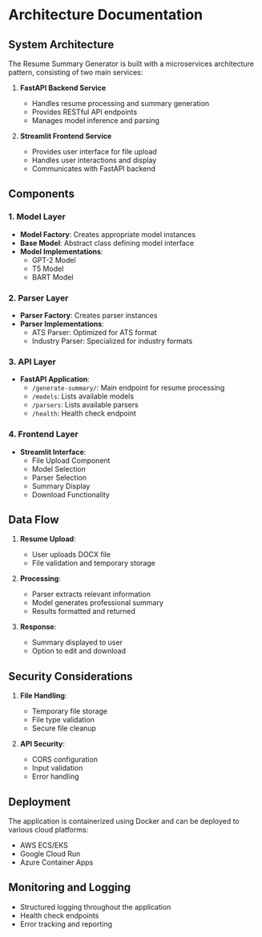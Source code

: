 # Architecture Documentation

## System Architecture

The Resume Summary Generator is built with a microservices architecture pattern, consisting of two main services:

1. **FastAPI Backend Service**
   - Handles resume processing and summary generation
   - Provides RESTful API endpoints
   - Manages model inference and parsing

2. **Streamlit Frontend Service**
   - Provides user interface for file upload
   - Handles user interactions and display
   - Communicates with FastAPI backend

## Components

### 1. Model Layer
- **Model Factory**: Creates appropriate model instances
- **Base Model**: Abstract class defining model interface
- **Model Implementations**:
  - GPT-2 Model
  - T5 Model
  - BART Model

### 2. Parser Layer
- **Parser Factory**: Creates parser instances
- **Parser Implementations**:
  - ATS Parser: Optimized for ATS format
  - Industry Parser: Specialized for industry formats

### 3. API Layer
- **FastAPI Application**:
  - `/generate-summary/`: Main endpoint for resume processing
  - `/models`: Lists available models
  - `/parsers`: Lists available parsers
  - `/health`: Health check endpoint

### 4. Frontend Layer
- **Streamlit Interface**:
  - File Upload Component
  - Model Selection
  - Parser Selection
  - Summary Display
  - Download Functionality

## Data Flow

1. **Resume Upload**:
   - User uploads DOCX file
   - File validation and temporary storage

2. **Processing**:
   - Parser extracts relevant information
   - Model generates professional summary
   - Results formatted and returned

3. **Response**:
   - Summary displayed to user
   - Option to edit and download

## Security Considerations

1. **File Handling**:
   - Temporary file storage
   - File type validation
   - Secure file cleanup

2. **API Security**:
   - CORS configuration
   - Input validation
   - Error handling

## Deployment

The application is containerized using Docker and can be deployed to various cloud platforms:
- AWS ECS/EKS
- Google Cloud Run
- Azure Container Apps

## Monitoring and Logging

- Structured logging throughout the application
- Health check endpoints
- Error tracking and reporting
